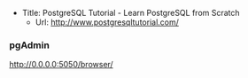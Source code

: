 - Title: PostgreSQL Tutorial - Learn PostgreSQL from Scratch
  - Url: http://www.postgresqltutorial.com/

### pgAdmin

http://0.0.0.0:5050/browser/
